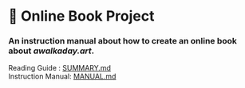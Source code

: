 # 📝 Online Book Project
### An instruction manual about how to create an online book about *awalkaday.art*. 
Reading Guide : [SUMMARY.md](https://github.com/awalkaday/online-book/blob/main/SUMMARY.md)  
Instruction Manual: [MANUAL.md](https://github.com/awalkaday/online-book/blob/main/MANUAL.md)  

